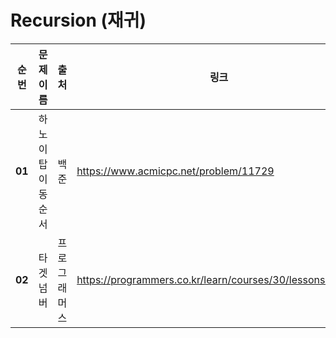 # Recursion (재귀)

|순번|문제 이름|출처|링크|
|-------|-------------|-----------|--------------------------------------------|
|**01**|하노이 탑 이동 순서|백준|https://www.acmicpc.net/problem/11729|
|**02**|타겟 넘버|프로그래머스|https://programmers.co.kr/learn/courses/30/lessons/43165|
